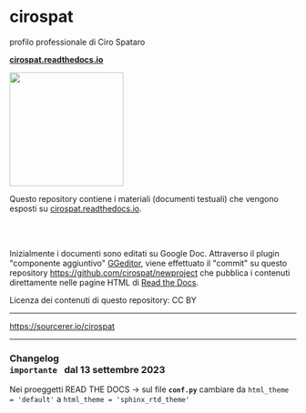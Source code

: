 # cirospat

profilo professionale di Ciro Spataro

[**cirospat.readthedocs.io**](http://cirospat.readthedocs.io)  
<p><img class="imageLeft" style="width: 200px; " src="https://cirospat.readthedocs.io/it/latest/_static/cirospat.jpg"></p>

Questo repository contiene i materiali (documenti testuali) che vengono esposti su [cirospat.readthedocs.io](http://cirospat.readthedocs.io). 

<br></br>
  
Inizialmente i documenti sono editati su Google Doc. Attraverso il plugin "componente aggiuntivo" [GGeditor](http://googledocs.readthedocs.io), viene effettuato il "commit" su questo repository https://github.com/cirospat/newproject che pubblica i contenuti direttamente nelle pagine HTML di [Read the Docs](https://readthedocs.org/).

Licenza dei contenuti di questo repository: CC BY


---

https://sourcerer.io/cirospat


***
### Changelog <code> importante </code> dal 13 settembre 2023
Nei proeggetti READ THE DOCS -> sul file  **`conf.py`** cambiare da   `html_theme = 'default'`  a     `html_theme = 'sphinx_rtd_theme'`

